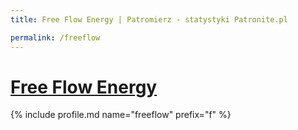 ```yaml
---
title: Free Flow Energy | Patromierz - statystyki Patronite.pl

permalink: /freeflow
---
```


# [Free Flow Energy](https://patronite.pl/freeflow)

{% include profile.md name="freeflow" prefix="f" %}
